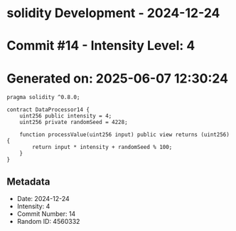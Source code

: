 ﻿# solidity Development - 2024-12-24
# Commit #14 - Intensity Level: 4
# Generated on: 2025-06-07 12:30:24
```solidity
pragma solidity ^0.8.0;

contract DataProcessor14 {
    uint256 public intensity = 4;
    uint256 private randomSeed = 4228;

    function processValue(uint256 input) public view returns (uint256) {
        return input * intensity + randomSeed % 100;
    }
}
```
## Metadata
- Date: 2024-12-24
- Intensity: 4
- Commit Number: 14
- Random ID: 4560332
